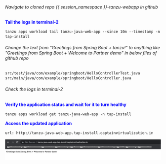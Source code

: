 
###### Navigate to cloned repo {{ session_namespace }}-tanzu-webapp in github

<p style="color:blue"><strong> Tail the logs in terminal-2 </strong></p>

```execute-2
tanzu apps workload tail tanzu-java-web-app --since 10m --timestamp -n tap-install
```

###### Change the text from "Greetings from Spring Boot + tanzu!" to anything like "Greetings from Spring Boot + Welcome to Partner demo" in below files of github repo

    src/test/java/com/example/springboot/HelloControllerTest.java 
    src/main/java/com/example/springboot/HelloController.java

###### Check the logs in terminal-2

<p style="color:blue"><strong> Verify the application status and wait for it to turn healthy </strong></p>

```execute-1
tanzu apps workload get tanzu-java-web-app -n tap-install
```

<p style="color:blue"><strong> Access the updated application </strong></p>

```dashboard:open-url
url: http://tanzu-java-web-app.tap-install.captainvirtualization.in
```

![Spring](images/liveup-1.png)
